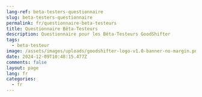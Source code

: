 ```yaml
---
lang-ref: beta-testers-questionnaire
slug: beta-testers-questionnaire
permalink: fr/questionnaire-beta-testeurs
title: Questionnaire Bêta-Testeurs
description: Questionnaire pour les Bêta-Testeurs GoodShifter
tags:
  - beta-testeur
image: /assets/images/uploads/goodshifter-logo-v1.0-banner-no-margin.png
date: 2024-12-09T10:48:15.477Z
comments: false
layout: page
lang: fr
categories:
  - fr
---
```

<iframe data-tally-src="https://tally.so/embed/mOB6a8?alignLeft=1&hideTitle=1&transparentBackground=1&dynamicHeight=1" loading="lazy" width="100%" height="200" frameborder="0" marginheight="0" marginwidth="0" title="Questionnaire Beta-Testeur 🫶"></iframe><script>var d=document,w="https://tally.so/widgets/embed.js",v=function(){"undefined"!=typeof Tally?Tally.loadEmbeds():d.querySelectorAll("iframe[data-tally-src]:not([src])").forEach((function(e){e.src=e.dataset.tallySrc}))};if("undefined"!=typeof Tally)v();else if(d.querySelector('script[src="'+w+'"]')==null){var s=d.createElement("script");s.src=w,s.onload=v,s.onerror=v,d.body.appendChild(s);}</script>